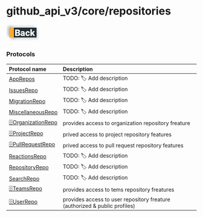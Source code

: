 # github_api_v3/core/repositories

[![Back](../../../../docs/img/button_back.png "Back") ](../README.md)

### Protocols

|Protocol name                                      | Description               |
|:--------------------------------------------------|:--------------------------|
|[AppRepos](./AppsRepo.swift)                       | TODO: 🏷 Add description  |
|[IssuesRepo](./IssuesRepo.swift)                   | TODO: 🏷 Add description  |
|[MigrationRepo](./MigrationRepo.swift)             | TODO: 🏷 Add description  |
|[MiscellaneousRepo](./MiscellaneousRepo.swift)     | TODO: 🏷 Add description  |
|[🗄OrganizationRepo](./OrganizationRepo.swift)     | provides access to organization repository freature  |
|[🗄ProjectRepo](./ProjectRepo.swift)               | prived access to project repository features  |
|[🗄PullRequestRepo](./PullRequestRepo.swift)         | prived access to pull request repository features  |
|[ReactionsRepo](./ReactionsRepo.swift)             | TODO: 🏷 Add description  |
|[RepositoryRepo](./RepositoryRepo.swift)           | TODO: 🏷 Add description  |
|[SearchRepo](./SearchRepo.swift)                   | TODO: 🏷 Add description  |
|[🗄TeamsRepo](./TeamsRepo.swift)                     | provides access to tems repository freatures  |
|[🗄UserRepo](./UserRepo.swift)                     | provides access to user repository freature (authorized & public profiles) |
